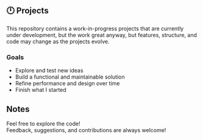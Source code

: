 ## 🕛 Projects

This repository contains a work-in-progress projects that are currently under development, but the work great anyway,
but features, structure, and code may change as the projects evolve.

### Goals

- Explore and test new ideas
- Build a functional and maintainable solution
- Refine performance and design over time
- Finish what I started

## Notes
Feel free to explore the code!  
Feedback, suggestions, and contributions are always welcome!
